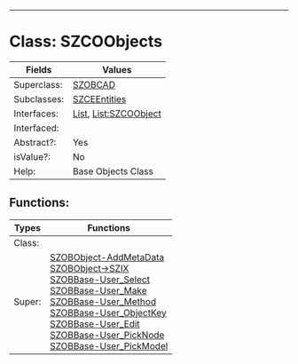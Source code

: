---------

# Class:	SZCOObjects

| Fields | Values |
| --------- | --------- |
| Superclass: | [SZOBCAD](SZOBCAD.html) |
| Subclasses: | [SZCEEntities](SZCEEntities.html) |
| Interfaces: | [List](List.html), [List:SZCOObject](List:SZCOObject.html) |
| Interfaced: |  |
| Abstract?: | Yes |
| isValue?: | No |
| Help: | Base Objects Class |


## Functions:

| Types | Functions |
| --------- | --------- |
| Class: |  |
| Super: | [SZOBObject-AddMetaData](SZOBObject.html) <br> [SZOBObject->SZIX](SZOBObject.html) <br> [SZOBBase-User_Select](SZOBBase.html) <br> [SZOBBase-User_Make](SZOBBase.html) <br> [SZOBBase-User_Method](SZOBBase.html) <br> [SZOBBase-User_ObjectKey](SZOBBase.html) <br> [SZOBBase-User_Edit](SZOBBase.html) <br> [SZOBBase-User_PickNode](SZOBBase.html) <br> [SZOBBase-User_PickModel](SZOBBase.html) |


